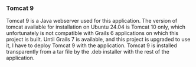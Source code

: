 ### Tomcat 9
Tomcat 9 is a Java webserver used for this application. The version of tomcat available for installation 
on Ubuntu 24.04 is Tomcat 10 only, which unfortunately is not compatible with Grails
6 applications on which this project is built. Until Grails 7 is available, and 
this project is upgraded to use it, I have to deploy Tomcat 9 with the application. 
Tomcat 9 is installed transparently from a tar file by the .deb installer with the rest of the 
application. 
